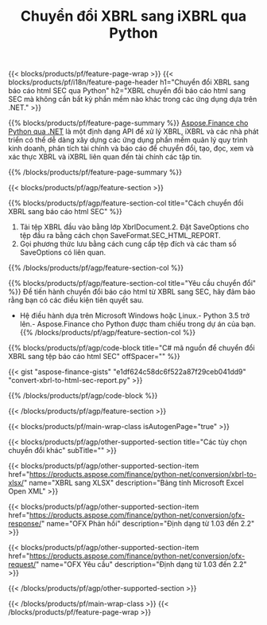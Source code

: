 ﻿---
title: Chuyển đổi XBRL sang iXBRL qua Python
description: Mã mẫu cho chuyển đổi XBRL báo cáo html sang SEC Python. Sử dụng API mã mẫu cho hàng loạt tệp XBRL để chuyển đổi báo cáo html SEC trong các ứng dụng dựa trên Python. 
url: /vi/python-net/conversion/xbrl-to-sec-html-report/
family: finance
platformtag: python
feature: convert
informat: XBRL
outformat: HTML
otherformats: XLSX
---
{{< blocks/products/pf/feature-page-wrap >}}
{{< blocks/products/pf/i18n/feature-page-header h1="Chuyển đổi XBRL sang báo cáo html SEC qua Python" h2="XBRL chuyển đổi báo cáo html sang SEC mà không cần bất kỳ phần mềm nào khác trong các ứng dụng dựa trên .NET." >}}

{{% blocks/products/pf/feature-page-summary %}}
[Aspose.Finance cho Python qua .NET](https://products.aspose.com/finance/python-net/) là một định dạng API để xử lý XBRL, iXBRL và các nhà phát triển có thể dễ dàng xây dựng các ứng dụng phần mềm quản lý quy trình kinh doanh, phân tích tài chính và báo cáo để chuyển đổi, tạo, đọc, xem và xác thực XBRL và iXBRL liên quan đến tài chính các tập tin. 

{{% /blocks/products/pf/feature-page-summary %}}

{{< blocks/products/pf/agp/feature-section >}}

{{% blocks/products/pf/agp/feature-section-col title="Cách chuyển đổi XBRL sang báo cáo html SEC" %}}
1. Tải tệp XBRL đầu vào bằng lớp XbrlDocument.2. Đặt SaveOptions cho tệp đầu ra bằng cách chọn SaveFormat.SEC_HTML_REPORT.
3. Gọi phương thức lưu bằng cách cung cấp tệp đích và các tham số SaveOptions có liên quan.

{{% /blocks/products/pf/agp/feature-section-col %}}

{{% blocks/products/pf/agp/feature-section-col title="Yêu cầu chuyển đổi" %}}
Để tiến hành chuyển đổi báo cáo html từ XBRL sang SEC, hãy đảm bảo rằng bạn có các điều kiện tiên quyết sau. 
- Hệ điều hành dựa trên Microsoft Windows hoặc Linux.- Python 3.5 trở lên.- Aspose.Finance cho Python được tham chiếu trong dự án của bạn.{{% /blocks/products/pf/agp/feature-section-col %}}

{{% blocks/products/pf/agp/code-block title="C# mã nguồn để chuyển đổi XBRL sang tệp báo cáo html SEC" offSpacer="" %}}

{{< gist "aspose-finance-gists" "e1df624c58dc6f522a87f29ceb041dd9" "convert-xbrl-to-html-sec-report.py" >}}

{{% /blocks/products/pf/agp/code-block %}}

{{< /blocks/products/pf/agp/feature-section >}}

{{< blocks/products/pf/main-wrap-class isAutogenPage="true" >}}

{{< blocks/products/pf/agp/other-supported-section title="Các tùy chọn chuyển đổi khác" subTitle="" >}}

{{< blocks/products/pf/agp/other-supported-section-item href="https://products.aspose.com/finance/python-net/conversion/xbrl-to-xlsx/" name="XBRL sang XLSX" description="Bảng tính Microsoft Excel Open XML" >}}

{{< blocks/products/pf/agp/other-supported-section-item href="https://products.aspose.com/finance/python-net/conversion/ofx-response/" name="OFX Phản hồi" description="Định dạng từ 1.03 đến 2.2" >}}

{{< blocks/products/pf/agp/other-supported-section-item href="https://products.aspose.com/finance/python-net/conversion/ofx-request/" name="OFX Yêu cầu" description="Định dạng từ 1.03 đến 2.2" >}}

{{< /blocks/products/pf/agp/other-supported-section >}}

{{< /blocks/products/pf/main-wrap-class >}}
{{< /blocks/products/pf/feature-page-wrap >}}